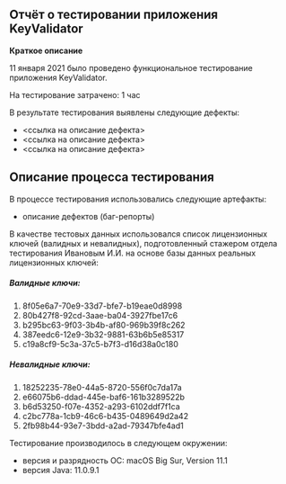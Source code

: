 ## **Отчёт о тестировании приложения KeyValidator**
**Краткое описание** 

11 января 2021 было проведено функциональное тестирование приложения KeyValidator.

На тестирование затрачено: 1 час

В результате тестирования выявлены следующие дефекты:

- <ссылка на описание дефекта>
- <ссылка на описание дефекта>
- <ссылка на описание дефекта>

## **Описание процесса тестирования**
В процессе тестирования использовались следующие артефакты:

- описание дефектов (баг-репорты)

В качестве тестовых данных использовался список лицензионных ключей (валидных и невалидных), подготовленный стажером отдела тестирования Ивановым И.И. на основе базы данных реальных лицензионных ключей:

##### *Валидные ключи:*

1. 8f05e6a7-70e9-33d7-bfe7-b19eae0d8998
1. 80b427f8-92cd-3aae-ba04-3927fbe17c6
1. b295bc63-9f03-3b4b-af80-969b39f8c262
1. 387eedc6-12e9-3b32-9881-63b6b5e85317
1. c19a8cf9-5c3a-37c5-b7f3-d16d38a0c180

##### *Невалидные ключи:*

1. 18252235-78e0-44a5-8720-556f0c7da17a
1. e66075b6-ddad-445e-baf6-161b3289522b
1. b6d53250-f07e-4352-a293-6102ddf7f1ca
1. c2bc778a-1cb9-46c6-b435-0489649d2a42
1. 2fb98b44-93e7-3bdd-a2ad-79347bfe4ad1


Тестирование производилось в следующем окружении:

- версия и разрядность ОС: macOS Big Sur, Version 11.1
- версия Java: 11.0.9.1
